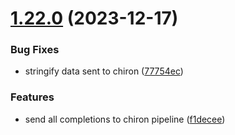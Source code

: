 # [1.22.0](https://github.com/eutiveumsonho/eutiveumsonho/compare/v1.21.1...v1.22.0) (2023-12-17)


### Bug Fixes

* stringify data sent to chiron ([77754ec](https://github.com/eutiveumsonho/eutiveumsonho/commit/77754ecf80d2a0c0b0983ed06011890b2e13357d))


### Features

* send all completions to chiron pipeline ([f1decee](https://github.com/eutiveumsonho/eutiveumsonho/commit/f1deceeee770d077e4659d37ae83f04b467f3982))
